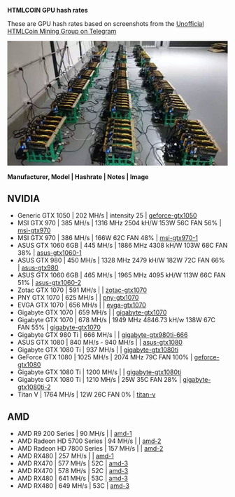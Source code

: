 **HTMLCOIN GPU hash rates**

These are GPU hash rates based on screenshots from the [Unofficial HTMLCoin Mining Group on Telegram](https://t.me/htmlmining)

![gpu_rig](./images/gpurig.jpg)


**Manufacturer, Model | Hashrate | Notes | Image**

## NVIDIA

- Generic GTX 1050 | 202 MH/s | intensity 25 | [geforce-gtx1050](./images/geforce-gtx1050.jpg)
- MSI GTX 970 | 385 MH/s | 1316 MHz 2504 kH/W 153W 56C FAN 56% | [msi-gtx970](./images/msi-gtx970.jpg)
- MSI GTX 970 | 386 MH/s | 166W 62C FAN 48% | [msi-gtx970-1](./images/msi-gtx970-1.jpg)
- ASUS GTX 1060 6GB | 445 MH/s | 1886 MHz 4308 kH/W 103W 68C FAN 38% | [asus-gtx1060-1](./images/asus-gtx1060-1.jpg)
- ASUS GTX 980 | 450 MH/s | 1328 MHz 2479 kH/W 182W 72C FAN 66% | [asus-gtx980](./images/asus-gtx980.jpg)
- ASUS GTX 1060 6GB | 465 MH/s | 1965 MHz 4095 kH/W 113W 66C FAN 51% | [asus-gtx1060-2](./images/asus-gtx1060-2.jpg)
- Zotac GTX 1070 | 591 MH/s | | [zotac-gtx1070](./images/pny-gigabyte-evga-zotac-gtx1070.jpg)
- PNY GTX 1070 | 625 MH/s | | [pny-gtx1070](./images/pny-gigabyte-evga-zotac-gtx1070.jpg)
- EVGA GTX 1070 | 656 MH/s | | [evga-gtx1070](./images/pny-gigabyte-evga-zotac-gtx1070.jpg)
- Gigabyte GTX 1070 | 659 MH/s | | [gigabyte-gtx1070](./images/pny-gigabyte-evga-zotac-gtx1070.jpg)
- Gigabyte GTX 1070 | 678 MH/s | 1949 MHz 4846.73 kH/w 138W 67C FAN 55% | [gigabyte-gtx1070](./images/pny-gigabyte-evga-zotac-gtx1070.jpg)
- Gigabyte GTX 980 Ti | 666 MH/s | | [gigabyte-gtx980ti-666](./images/gigabyte-gtx980ti-666.jpg)
- ASUS GTX 1080  | 840 MH/s - 940 MH/s | | [asus-gtx1080](./images/asus-gtx1080.jpg)
- Gigabyte GTX 1080 Ti | 937 MH/s | | [gigabyte-gtx1080ti](./images/gigabyte-gtx1080ti.jpg)
- GeForce GTX 1080 | 1025 MH/s | 2074 MHz 79C FAN 100% | [geforce-gtx1080](./images/geforce-gtx1080.jpg)
- Gigabyte GTX 1080 Ti | 1200 MH/s | | [gigabyte-gtx1080ti](./images/gigabyte-gtx1080ti.jpg)
- Gigabyte GTX 1080 Ti | 1210 MH/s | 25W 35C FAN 28% | [gigabyte-gtx1080ti-2](./images/gigabyte-gtx1080ti-2.jpg)
- Titan V | 1764 MH/s | 12W 26C FAN 0% | [titan-v](./images/titan-v.jpg)

## AMD

- AMD R9 200 Series | 90 MH/s | | [amd-1](./images/amd-1.jpg)
- AMD Radeon HD 5700 Series | 94 MH/s | | [amd-2](./images/amd-2.jpg)
- AMD Radeon HD 7800 Series | 157 MH/s | | [amd-2](./images/amd-2.jpg)
- AMD RX480 | 257 MH/s | | [amd-1](./images/amd-1.jpg)
- AMD RX470 | 577 MH/s | 52C | [amd-3](./images/amd-3.jpg)
- AMD RX470 | 578 MH/s | 52C | [amd-3](./images/amd-3.jpg)
- AMD RX480 | 641 MH/s | 53C | [amd-3](./images/amd-3.jpg)
- AMD RX480 | 649 MH/s | 53C | [amd-3](./images/amd-3.jpg)